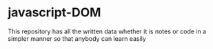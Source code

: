 # javascript-DOM
This repository has all the written data whether it is notes or code in a simpler manner so that anybody can learn easily
